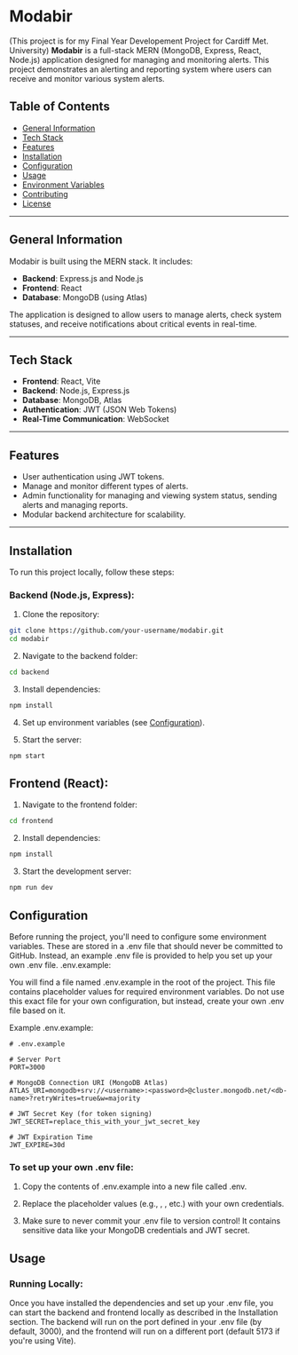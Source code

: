# Modabir
(This project is for my Final Year Developement Project for Cardiff Met. University)
**Modabir** is a full-stack MERN (MongoDB, Express, React, Node.js) application designed for managing and monitoring alerts. This project demonstrates an alerting and reporting system where users can receive and monitor various system alerts.

## Table of Contents

- [General Information](#general-information)
- [Tech Stack](#tech-stack)
- [Features](#features)
- [Installation](#installation)
- [Configuration](#configuration)
- [Usage](#usage)
- [Environment Variables](#environment-variables)
- [Contributing](#contributing)
- [License](#license)

---

## General Information

Modabir is built using the MERN stack. It includes:

- **Backend**: Express.js and Node.js
- **Frontend**: React
- **Database**: MongoDB (using Atlas)

The application is designed to allow users to manage alerts, check system statuses, and receive notifications about critical events in real-time.

---

## Tech Stack

- **Frontend**: React, Vite
- **Backend**: Node.js, Express.js
- **Database**: MongoDB, Atlas
- **Authentication**: JWT (JSON Web Tokens)
- **Real-Time Communication**: WebSocket

---

## Features

- User authentication using JWT tokens.
- Manage and monitor different types of alerts.
- Admin functionality for managing and viewing system status, sending alerts and managing reports.
- Modular backend architecture for scalability.

---

## Installation

To run this project locally, follow these steps:

### Backend (Node.js, Express):

1. Clone the repository:
  ```bash
  git clone https://github.com/your-username/modabir.git
  cd modabir
  ```
2. Navigate to the backend folder:
  ```bash
  cd backend
  ```
3. Install dependencies:
  ```bash 
  npm install
  ```
4. Set up environment variables (see [Configuration](#configuration)).

5. Start the server:
  ```bash
  npm start
  ```
## Frontend (React):

1. Navigate to the frontend folder:
  ```bash
  cd frontend
  ```
2. Install dependencies:
  ```bash
  npm install
  ```
3. Start the development server:
  ```bash
  npm run dev
  ```

## Configuration
Before running the project, you'll need to configure some environment variables. These are stored in a .env file that should never be committed to GitHub. Instead, an example .env file is provided to help you set up your own .env file.
.env.example:

You will find a file named .env.example in the root of the project. This file contains placeholder values for required environment variables. Do not use this exact file for your own configuration, but instead, create your own .env file based on it.

Example .env.example:
```
# .env.example

# Server Port
PORT=3000

# MongoDB Connection URI (MongoDB Atlas)
ATLAS_URI=mongodb+srv://<username>:<password>@cluster.mongodb.net/<db-name>?retryWrites=true&w=majority

# JWT Secret Key (for token signing)
JWT_SECRET=replace_this_with_your_jwt_secret_key

# JWT Expiration Time
JWT_EXPIRE=30d
```
### To set up your own .env file:

1. Copy the contents of .env.example into a new file called .env.

2. Replace the placeholder values (e.g., <username>, <password>, etc.) with your own credentials.

3. Make sure to never commit your .env file to version control! It contains sensitive data like your MongoDB credentials and JWT secret.
## Usage
### Running Locally:
Once you have installed the dependencies and set up your .env file, you can start the backend and frontend locally as described in the Installation section. The backend will run on the port defined in your .env file (by default, 3000), and the frontend will run on a different port (default 5173 if you're using Vite).

